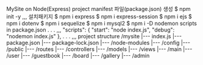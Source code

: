MySite on Node(Express)
project manifest 파일(package.json) 생성
$ npm init -y
,,,
설치패키지
$ npm i express
$ npm i express-session
$ npm i ejs
$ npm i dotenv
$ npm i sequelize
$ npm i mysql2
$ npm i -D nodemon
scripts in package.json
.
.
.
,,,
  "scripts": {
    "start": "node index.js",
    "debug": "nodemon index.js"
  },
.
.
. 
,,,
project structure
/mysite
    |--- index.js
    |--- package.json
    |--- package-lock.json
    |--- /node-modules
    |--- /config
    |--- /public
    |--- /routes
    |--- /controllers
    |--- /models
    |--- /views
            |--- /main
            |--- /user
            |--- /guestbook
            |--- /board
            |--- /gallery
            |--- /admin
